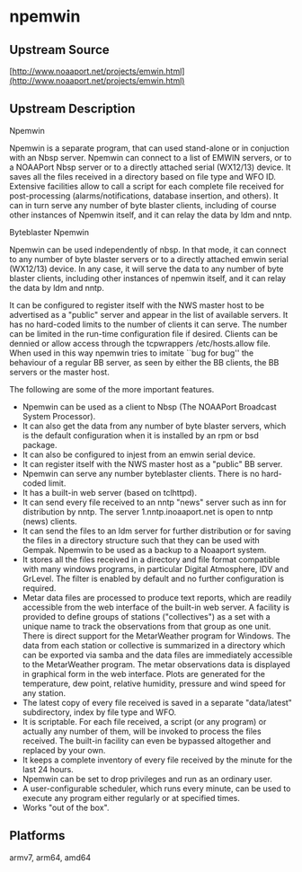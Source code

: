 # npemwin

## Upstream Source

[http://www.noaaport.net/projects/emwin.html](http://www.noaaport.net/projects/emwin.html)

## Upstream Description

Npemwin

Npemwin is a separate program, that can used stand-alone or in conjuction with an Nbsp server. Npemwin can connect to a list of EMWIN servers, or to a NOAAPort Nbsp server or to a directly attached serial (WX12/13) device. It saves all the files received in a directory based on file type and WFO ID. Extensive facilities allow to call a script for each complete file received for post-processing (alarms/notifications, database insertion, and others). It can in turn serve any number of byte blaster clients, including of course other instances of Npemwin itself, and it can relay the data by ldm and nntp.

Byteblaster Npemwin

Npemwin can be used independently of nbsp. In that mode, it can connect to any number of byte blaster servers or to a directly attached emwin serial (WX12/13) device. In any case, it will serve the data to any number of byte blaster clients, including other instances of npemwin itself, and it can relay the data by ldm and nntp.

It can be configured to register itself with the NWS master host to be advertised as a "public" server and appear in the list of available servers. It has no hard-coded limits to the number of clients it can serve. The number can be limited in the run-time configuration file if desired. Clients can be dennied or allow access through the tcpwrappers /etc/hosts.allow file. When used in this way npemwin tries to imitate ``bug for bug'' the behaviour of a regular BB server, as seen by either the BB clients, the BB servers or the master host.

The following are some of the more important features.

* Npemwin can be used as a client to Nbsp (The NOAAPort Broadcast System Processor).
* It can also get the data from any number of byte blaster servers, which is the default configuration when it is installed by an rpm or bsd package.
* It can also be configured to injest from an emwin serial device.
* It can register itself with the NWS master host as a "public" BB server.
* Npemwin can serve any number byteblaster clients. There is no hard-coded limit.
* It has a built-in web server (based on tclhttpd).
* It can send every file received to an nntp "news" server such as inn for distribution by nntp. The server 1.nntp.inoaaport.net is open to nntp (news) clients.
* It can send the files to an ldm server for further distribution or for saving the files in a directory structure such that they can be used with Gempak. Npemwin to be used as a backup to a Noaaport system.
* It stores all the files received in a directory and file format compatible with many windows programs, in particular Digital Atmosphere, IDV and GrLevel. The filter is enabled by default and no further configuration is required.
* Metar data files are processed to produce text reports, which are readily accessible from the web interface of the built-in web server. A facility is provided to define groups of stations ("collectives") as a set with a unique name to track the observations from that group as one unit. There is direct support for the MetarWeather program for Windows. The data from each station or collective is summarized in a directory which can be exported via samba and the data files are immediately accessible to the MetarWeather program. The metar observations data is displayed in graphical form in the web interface. Plots are generated for the temperature, dew point, relative humidity, pressure and wind speed for any station.
* The latest copy of every file received is saved in a separate "data/latest" subdirectory, index by file type and WFO.
* It is scriptable. For each file received, a script (or any program) or actually any number of them, will be invoked to process the files received. The built-in facility can even be bypassed altogether and replaced by your own.
* It keeps a complete inventory of every file received by the minute for the last 24 hours.
* Npemwin can be set to drop privileges and run as an ordinary user.
* A user-configurable scheduler, which runs every minute, can be used to execute any program either regularly or at specified times.
* Works "out of the box".

## Platforms

armv7, arm64, amd64
